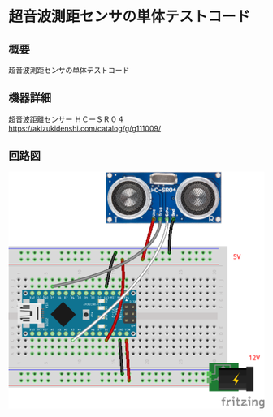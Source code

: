 # 超音波測距センサの単体テストコード
## 概要
超音波測距センサの単体テストコード

## 機器詳細
超音波距離センサー ＨＣーＳＲ０４
https://akizukidenshi.com/catalog/g/g111009/


## 回路図
![](../../Schematic/PNG/UltrasonicDistanceSensor.png)
